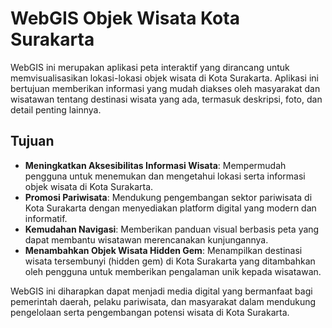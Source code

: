 # WebGIS Objek Wisata Kota Surakarta

WebGIS ini merupakan aplikasi peta interaktif yang dirancang untuk memvisualisasikan lokasi-lokasi objek wisata di Kota Surakarta. Aplikasi ini bertujuan memberikan informasi yang mudah diakses oleh masyarakat dan wisatawan tentang destinasi wisata yang ada, termasuk deskripsi, foto, dan detail penting lainnya.

## Tujuan
- **Meningkatkan Aksesibilitas Informasi Wisata**: Mempermudah pengguna untuk menemukan dan mengetahui lokasi serta informasi objek wisata di Kota Surakarta.
- **Promosi Pariwisata**: Mendukung pengembangan sektor pariwisata di Kota Surakarta dengan menyediakan platform digital yang modern dan informatif.
- **Kemudahan Navigasi**: Memberikan panduan visual berbasis peta yang dapat membantu wisatawan merencanakan kunjungannya.
- **Menambahkan Objek Wisata Hidden Gem**: Menampilkan destinasi wisata tersembunyi (hidden gem) di Kota Surakarta yang ditambahkan oleh pengguna untuk memberikan pengalaman unik kepada wisatawan.

WebGIS ini diharapkan dapat menjadi media digital yang bermanfaat bagi pemerintah daerah, pelaku pariwisata, dan masyarakat dalam mendukung pengelolaan serta pengembangan potensi wisata di Kota Surakarta.
